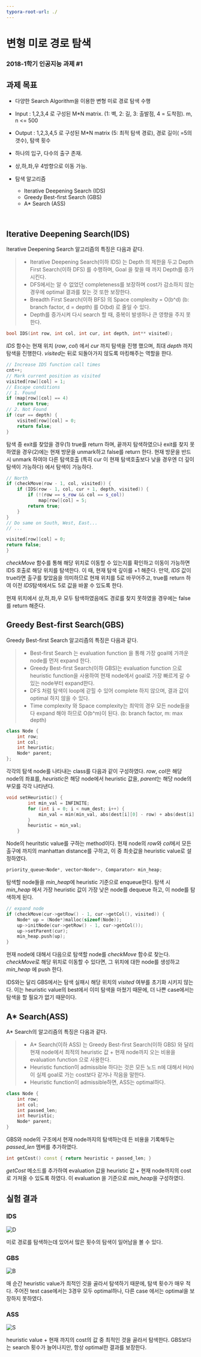 ```yaml
---
typora-root-url: ./
---
```


# 변형 미로 경로 탐색

### 2018-1학기 인공지능 과제 #1





## 과제 목표

- 다양한 Search Algorithm을 이용한 변형 미로 경로 탐색 수행

- Input : 1,2,3,4 로 구성된 M*N matrix. (1: 벽, 2: 길, 3: 출발점, 4 = 도착점). m, n <= 500

- Output : 1,2,3,4,5 로 구성된 M*N matrix (5: 최적 탐색 경로), 경로 길이( =5의 갯수), 탐색 횟수

- 하나의 입구, 다수의 출구 존재.

- 상,하,좌,우 4방향으로 이동 가능.

- 탐색 알고리즘

  - Iterative Deepening Search (IDS)
  - Greedy Best-first Search (GBS)
  - A* Search (ASS)

  ​

## Iterative Deepening Search(IDS)

Iterative Deepening Search 알고리즘의 특징은 다음과 같다.

> - Iterative Deepening Search(이하 IDS) 는 Depth 의 제한을 두고 Depth First Search(이하 DFS) 를 수행하며, Goal 을 찾을 때 까지 Depth를 증가시킨다.
> - DFS에서는 알 수 없었던 completeness를 보장하며 cost가 감소하지 않는 경우에 optimal 결과를 찾는 것 또한 보장한다. 
> - Breadth First Search(이하 BFS) 의 Space complexity = O(b^d) (b: branch factor, d = depth) 를 O(bd) 로 줄일 수 있다. 
> - Depth를 증가시켜 다시 search 할 때, 중복이 발생하나 큰 영향을 주지 못한다.



```c++
bool IDS(int row, int col, int cur, int depth, int** visited);
```

*IDS* 함수는 현재 위치 (*row*, *col*) 에서 *cur* 까지 탐색을 진행 했으며, 최대 *depth* 까지 탐색을 진행한다. *visited*는 뒤로 되돌아가지 않도록 마킹해주는 역할을 한다. 

```c++
// Increase IDS function call times
cnt++;
// Mark current position as visited
visited[row][col] = 1;
// Escape conditions
// 1. Found
if (map[row][col] == 4)
	return true;
// 2. Not Found
if (cur == depth) {
	visited[row][col] = 0;
	return false;
}        
```

 탐색 중 exit를 찾았을 경우(1) true를 return 하며, 끝까지 탐색하였으나 exit를 찾지 못하였을 경우(2)에는 현재 방문을 unmark하고 false를 return 한다. 현재 방문을 반드시 unmark 하여야 다른 탐색호출 (특히 cur 이 현재 탐색호출보다 낮을 경우엔 더 깊이 탐색이 가능하다) 에서 탐색이 가능하다.

```c++
// North
if (checkMove(row - 1, col, visited)) {
	if (IDS(row - 1, col, cur + 1, depth, visited)) {
		if (!(row == s_row && col == s_col))
			map[row][col] = 5;
		return true;
	}
}
// Do same on South, West, East...
// ...

visited[row][col] = 0;
return false;
}
```

 *checkMove* 함수를 통해 해당 위치로 이동할 수 있는지를 확인하고 이동이 가능하면 IDS 호출로 해당 위치를 탐색한다. 이 때, 현재 탐색 깊이를 +1 해준다. 만약, *IDS* 값이 true라면 출구를 찾았음을 의미하므로 현재 위치를 5로 바꾸어주고, true를 return 하여 이전 *IDS*탐색에서도 5로 값을 바꿀 수 있도록 한다.

 현재 위치에서 상,하,좌,우 모두 탐색하였음에도 경로를 찾지 못하였을 경우에는 false를 return 해준다.





## Greedy Best-first Search(GBS)

Greedy Best-first Search 알고리즘의 특징은 다음과 같다.

> - Best-first Search 는 evaluation function 을 통해 가장 goal에 가까운 node를 먼저 expand 한다.
> - Greedy Best-first Search(이하 GBS)는 evaluation function 으로 heuristic function을 사용하여 현재 node에서 goal로 가장 빠르게 갈 수 있는 node부터 expand한다.
> - DFS 처럼 탐색이 loop에 갇힐 수 있어 complete 하지 않으며, 결과 값이 optimal 하지 않을 수 있다.
> - Time complexity 와 Space complexity는 최악의 경우 모든 node들을 다 expand 해야 하므로 O(b^m)이 된다. (b: branch factor, m: max depth)



```c++
class Node {
    int row;
    int col;
    int heuristic;
    Node* parent;
};
```

  각각의 탐색 node를 나타내는  class를 다음과 같이 구성하였다. *row*, *col*은 해당 node의 좌표를, *heuristic*은 해당 node에서 heuristic 값을, *parent*는 해당 node의 부모를 각각 나타낸다.

```c++
void setHeuristic() { 
		int min_val = INFINITE;
		for (int i = 0; i < num_dest; i++) {
			min_val = min(min_val, abs(dest[i][0] - row) + abs(dest[i][1] - col));
		}
		heuristic = min_val;
	}
```

  Node의 heuritstic value를 구하는 method이다. 현재 node의 *row*와 *col*에서 모든 출구에 까지의 manhattan distance를 구하고, 이 중 최솟값을 heuristic value로 설정하였다.

```c++
priority_queue<Node*, vector<Node*>, Comparator> min_heap;
```

 탐색할 node들을 *min_heap*에 heuristic 기준으로 enqueue한다. 탐색 시 *min_heap* 에서 가장 heuristic 값이 가장 낮은 node를 dequeue 하고, 이 node를 탐색하게 된다.

```c++
// expand node
if (checkMove(cur->getRow() - 1, cur->getCol(), visited)) {
	Node* up = (Node*)malloc(sizeof(Node));
	up->initNode(cur->getRow() - 1, cur->getCol());
	up->setParent(cur);
	min_heap.push(up);
}
```

 현재 node에 대해서 다음으로 탐색할 node를 *checkMove* 함수로 찾는다. *checkMove*로 해당 위치로 이동할 수 있다면, 그 위치에 대한 node를 생성하고 *min_heap* 에 push 한다.

 IDS와는 달리 GBS에서는 탐색 실패시 해당 위치의 *visited* 여부를 초기화 시키지 않는다. 이는 heuristic value의 best에서 이미 탐색을 마쳤기 때문에, 더 나쁜 case에서는 탐색을 할 필요가 없기 때문이다.



## A* Search(ASS)

A* Search의 알고리즘의 특징은 다음과 같다. 

> - A* Search(이하 ASS) 는 Greedy Best-first Search(이하 GBS) 와 달리 현재 node에서 최적의 heuristic 값 + 현재 node까지 오는 비용을 evaluation function 으로 사용한다.
> - Heuristic function이 admissible 하다는 것은 모든 노드 n에 대해서 H(n)이 실제 goal로 가는 cost보다 같거나 작음을 말한다.
> - Heuristic function이 admissible하면, ASS는 optimal하다.



```c++
class Node {
	int row;
	int col;
	int passed_len;
	int heuristic;
	Node* parent;
}
```

 GBS와 node의 구조에서 현재 node까지의 탐색하는데 든 비용을 기록해두는 *passed_len* 멤버를 추가하였다.

```c++
int getCost() const { return heuristic + passed_len; }
```

 *getCost* 메소드를 추가하여 evaluation 값을 heuristic 값 + 현재 node까지의 cost 로 가져올 수 있도록 하였다. 이 evaluation 을 기준으로 *min_heap*을 구성하였다.



## 실험 결과

### IDS 

![D](./IDS.jpg)

 미로 경로를 탐색하는데 있어서 많은 횟수의 탐색이 일어남을 볼 수 있다.



### GBS

![B](./GBS.jpg)

 매 순간 heuristic value가 최적인 것을 골라서 탐색하기 때문에, 탐색 횟수가 매우 적다. 주어진 test case에서는 3경우 모두 optimal하나, 다른 case 에서는 optimal을 보장하지 못하였다. 



### ASS

![S](./ASS.jpg)

 heuristic value + 현재 까지의 cost의 값 중 최적인 것을 골라서 탐색한다. GBS보다는 search 횟수가 늘어나지만, 항상 optimal한 결과를 보장한다.

